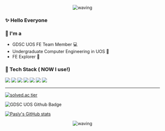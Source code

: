 <div width="100%" align="center">
  
  ![waving](https://capsule-render.vercel.app/api?type=waving&height=200&text=Pasly&fontAlign=80&fontAlignY=40&color=gradient)
  
</div>

### :sparkles: Hello Everyone 


### :tophat: I'm a
* GDSC UOS FE Team Member :computer:
* Undergraduate Computer Engineering in UOS :school:
* FE Explorer :rocket:


### :star2: Tech Stack ( NOW I use!)


<p>
  <img src="https://img.shields.io/badge/React-61DAFB?style=flat-square&logo=React&logoColor=white"/></a>
  <img src="https://img.shields.io/badge/HTML5-E34F26?style=flat-square&logo=HTML5&logoColor=white"/></a>
  <img src="https://img.shields.io/badge/CSS3-1572B6?style=flat-square&logo=CSS3&logoColor=white"/></a>
  <img src="https://img.shields.io/badge/SCSS-CC6699?style=flat-square&logo=sass&logoColor=white"/></a>
  <img src="https://img.shields.io/badge/JavaScript-F7DF1E?style=flat-square&logo=JavaScript&logoColor=white"/></a>
  <img src="https://img.shields.io/badge/TypeScript-3178C6?style=flat-square&logo=typescript&logoColor=white"/></a>
  <img src="https://img.shields.io/badge/C++-00599C?style=flat-square&logo=C%2B%2B&logoColor=white"/></a>
</p>
  
  ---
  
<div align = "left">
  
  [![solved.ac tier](http://mazassumnida.wtf/api/v2/generate_badge?boj=inwoo920)](https://solved.ac/inwoo920)
  
  ![GDSC UOS Github Badge](https://gdsc-uos-github-badge.vercel.app/api/color/pasly0920)
  
  [![Pasly's GitHub stats](https://github-readme-stats.vercel.app/api?username=pasly0920&show_icons=true&theme=buefy)](https://github.com/anuraghazra/github-readme-stats)
  
</div>

<div width="100%" align="center">
  
![waving](https://capsule-render.vercel.app/api?type=waving&height=200&color=gradient&section=footer&rotate=360)

</div>
